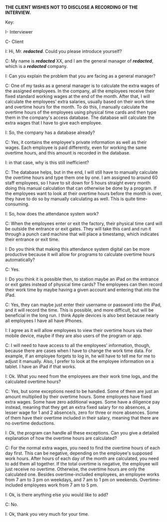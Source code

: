 **THE CLIENT WISHES NOT TO DISCLOSE A RECORDING OF THE INTERVIEW.**

Key:

I- Interviewer

C- Client

I: Hi, Mr. ***redacted***. Could you please introduce yourself?

C: My name is ***redacted*** XX, and I am the general manager of ***redacted***, which is a
***redacted*** company.

I: Can you explain the problem that you are facing as a general manager?

C: One of my tasks as a general manager is to calculate the extra wages
of the assigned employees. In the company, all the employees receive
their fixed standard working wages at the end of the month. After that,
I will calculate the employees' extra salaries, usually based on their
work time and overtime hours for the month. To do this, I manually
calculate the overtime hours of the employees using physical time cards
and then type them in the company's access database. The database will
calculate the extra wages that I have to give each employee.

I: So, the company has a database already?

C: Yes, it contains the employee's private information as well as their
wages. Each employee is paid differently, even for working the same
overtime hours, and this amount is recorded in the database.

I: in that case, why is this still inefficient?

C: The database helps, but in the end, I will still have to manually
calculate the overtime hours and type them one by one. I am assigned to
around 60 staff employees, so I have to sit down for 5 hours straight
every month doing this manual calculation that can otherwise be done by
a program. If the employees want to look at their overtime hours before
the month is over, they have to do so by manually calculating as well.
This is quite time-consuming.

I: So, how does the attendance system work?

C: When the employees enter or exit the factory, their physical time
card will be outside the entrance or exit gates. They will take this
card and run it through a punch card machine that will place a
timestamp, which indicates their entrance or exit time.

I: Do you think that making this attendance system digital can be more
productive because it will allow for programs to calculate overtime
hours automatically?

C: Yes.

I: Do you think it is possible then, to station maybe an iPad on the
entrance or exit gates instead of physical time cards? The employees can
then record their work time by maybe having a given account and entering
that into the iPad.

C: Yes, they can maybe just enter their username or password into the
iPad, and it will record the time. This is possible, and more difficult,
but will be beneficial in the long run. I think Apple devices is also
best because nearly all employees I have all have iPhones.

I: I agree as it will allow employees to view their overtime hours via
their mobile device, maybe if they are also users of the program or app.

C: I will need to have access to all the employees' information, though,
because there are cases when I have to change the work time data. For
example, if an employee forgets to log in, he will have to tell me for
me to adjust it manually. Also, I prefer to look at the employee
information on a tablet. I have an iPad if that works.

I: Ok. What you need from the employees are their work time logs, and
the calculated overtime hours?

C: Yes, but some exceptions need to be handled. Some of them are just an
amount multiplied by their overtime hours. Some employees have fixed
extra wages. Some have zero additional wages. Some have a diligence pay
instead, meaning that they get an extra fixed salary for no absences, a
lesser wage for 1 and 2 absence/s, zero for three or more absences. Some
of them have their overtime included in their salary, meaning that there
are no overtime deductions.

I: Ok, the program can handle all these exceptions. Can you give a
detailed explanation of how the overtime hours are calculated?

C: For the normal extra wages, you need to find the overtime hours of
each day first. This can be negative, depending on the employee's
supposed work hours. After hours of each day of the month are
calculated, you need to add them all together. If the total overtime is
negative, the employee will just receive no overtime. Otherwise, the
overtime hours are only the calculated one. Besides overtime-included
employees, an employee works from 7 am to 3 pm on weekdays, and 7 am to
1 pm on weekends. Overtime-included employees work from 7 am to 5 pm.

I: Ok, is there anything else you would like to add?

C: No.

I: Ok, thank you very much for your time.
